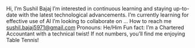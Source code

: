 Hi, I’m Sushil Bajaj
I’m interested in continuous learning and staying up-to-date with the latest technological advancements.
I’m currently learning for effective use of AI
I’m looking to collaborate on ...
How to reach me sushil.bajaj5971@gmail.com
Pronouns: He/Him
Fun fact:  I’m a Chartered Accountant with a technical twist! If not numbers, you’ll find me enjoying Table Tennis!
